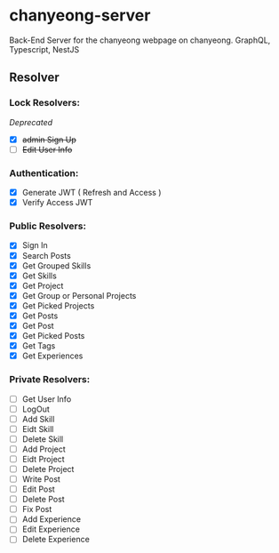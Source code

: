 # chanyeong-server

Back-End Server for the chanyeong webpage on chanyeong. GraphQL, Typescript, NestJS

## Resolver

### Lock Resolvers:

_Deprecated_

- [x] ~~admin Sign Up~~
- [ ] ~~Edit User Info~~

### Authentication:

- [x] Generate JWT ( Refresh and Access )
- [x] Verify Access JWT

### Public Resolvers:

- [x] Sign In
- [x] Search Posts
- [x] Get Grouped Skills
- [x] Get Skills
- [x] Get Project
- [x] Get Group or Personal Projects
- [x] Get Picked Projects
- [x] Get Posts
- [x] Get Post
- [x] Get Picked Posts
- [x] Get Tags
- [x] Get Experiences

### Private Resolvers:

- [ ] Get User Info
- [ ] LogOut
- [ ] Add Skill
- [ ] Eidt Skill
- [ ] Delete Skill
- [ ] Add Project
- [ ] Eidt Project
- [ ] Delete Project
- [ ] Write Post
- [ ] Edit Post
- [ ] Delete Post
- [ ] Fix Post
- [ ] Add Experience
- [ ] Edit Experience
- [ ] Delete Experience
